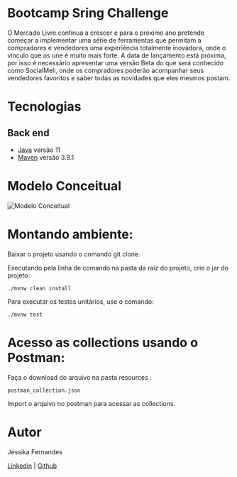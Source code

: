 # Bootcamp Sring Challenge

O Mercado Livre continua a crescer e para o próximo ano pretende começar a implementar uma série de ferramentas que permitam a compradores e vendedores  uma experiência totalmente inovadora, onde o vínculo que os une é muito mais forte. A data de lançamento está próxima, por isso é necessário apresentar uma versão Beta do que será conhecido como SocialMeli,
onde os compradores poderão acompanhar seus vendedores favoritos e saber todas as novidades que eles mesmos postam.

# Tecnologias
## Back end

- [Java](https://www.oracle.com/br/java/technologies/javase-jdk11-downloads.html) versão 11
- [Maven](https://maven.apache.org/docs/3.8.1/release-notes.html) versão 3.8.1

# Modelo Conceitual

![Modelo Conceitual](https://github.com/jesfernandes/Challenge-Spring-Social-Meli/blob/master/blob/develop/assets/ModeloConceitual.png)

# Montando ambiente:

Baixar o projeto usando o comando git clone.

Executando pela linha de comando na pasta da raiz do projeto, crie o jar do projeto:

`./mvnw clean install`

Para executar os testes unitários, use o comando:

`./mvnw test`

# Acesso as collections usando o Postman:

Faça o download do arquivo na pasta resources :

`postman_collection.json`

Import o arquivo no postman para acessar as collections.

# Autor

Jéssika Fernandes

[Linkedin](https://br.linkedin.com/in/ajessikafernandes) | [Github](https://github.com/ajessikafernandes)

